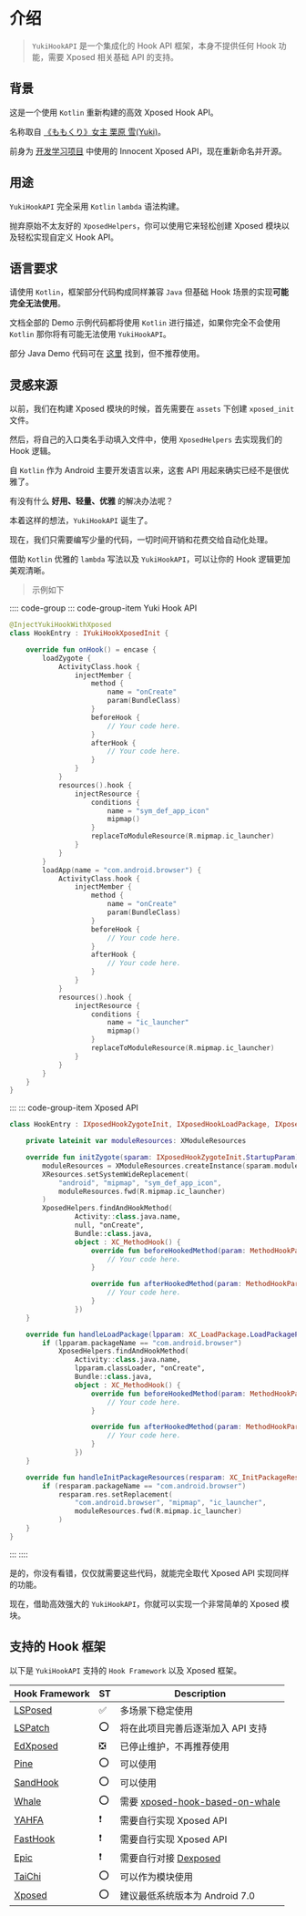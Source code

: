 # 介绍

> `YukiHookAPI` 是一个集成化的 Hook API 框架，本身不提供任何 Hook 功能，需要 Xposed 相关基础 API 的支持。

## 背景

这是一个使用 `Kotlin` 重新构建的高效 Xposed Hook API。

名称取自 [《ももくり》女主 栗原 雪(Yuki)](https://www.bilibili.com/bangumi/play/ss5016)。

前身为 [开发学习项目](https://github.com/fankes/TMore) 中使用的 Innocent Xposed API，现在重新命名并开源。

## 用途

`YukiHookAPI` 完全采用 `Kotlin` `lambda` 语法构建。

抛弃原始不太友好的 `XposedHelpers`，你可以使用它来轻松创建 Xposed 模块以及轻松实现自定义 Hook API。

## 语言要求

请使用 `Kotlin`，框架部分代码构成同样兼容 `Java` 但基础 Hook 场景的实现**可能完全无法使用**。

文档全部的 Demo 示例代码都将使用 `Kotlin` 进行描述，如果你完全不会使用 `Kotlin` 那你将有可能无法使用 `YukiHookAPI`。

部分 Java Demo 代码可在 [这里](https://github.com/fankes/YukiHookAPI/tree/master/demo-module/src/main/java/com/highcapable/yukihookapi/demo_module/hook/java) 找到，但不推荐使用。

## 灵感来源

以前，我们在构建 Xposed 模块的时候，首先需要在 `assets` 下创建 `xposed_init` 文件。

然后，将自己的入口类名手动填入文件中，使用 `XposedHelpers` 去实现我们的 Hook 逻辑。

自 `Kotlin` 作为 Android 主要开发语言以来，这套 API 用起来确实已经不是很优雅了。

有没有什么 **好用、轻量、优雅** 的解决办法呢？

本着这样的想法，`YukiHookAPI` 诞生了。

现在，我们只需要编写少量的代码，一切时间开销和花费交给自动化处理。

借助 `Kotlin` 优雅的 `lambda` 写法以及 `YukiHookAPI`，可以让你的 Hook 逻辑更加美观清晰。

> 示例如下

:::: code-group
::: code-group-item Yuki Hook API

```kotlin
@InjectYukiHookWithXposed
class HookEntry : IYukiHookXposedInit {

    override fun onHook() = encase {
        loadZygote {
            ActivityClass.hook {
                injectMember {
                    method {
                        name = "onCreate"
                        param(BundleClass)
                    }
                    beforeHook {
                        // Your code here.
                    }
                    afterHook {
                        // Your code here.
                    }
                }
            }
            resources().hook {
                injectResource {
                    conditions {
                        name = "sym_def_app_icon"
                        mipmap()
                    }
                    replaceToModuleResource(R.mipmap.ic_launcher)
                }
            }
        }
        loadApp(name = "com.android.browser") {
            ActivityClass.hook {
                injectMember {
                    method {
                        name = "onCreate"
                        param(BundleClass)
                    }
                    beforeHook {
                        // Your code here.
                    }
                    afterHook {
                        // Your code here.
                    }
                }
            }
            resources().hook {
                injectResource {
                    conditions {
                        name = "ic_launcher"
                        mipmap()
                    }
                    replaceToModuleResource(R.mipmap.ic_launcher)
                }
            }
        }
    }
}
```

:::
::: code-group-item Xposed API

```kotlin
class HookEntry : IXposedHookZygoteInit, IXposedHookLoadPackage, IXposedHookInitPackageResources {

    private lateinit var moduleResources: XModuleResources

    override fun initZygote(sparam: IXposedHookZygoteInit.StartupParam) {
        moduleResources = XModuleResources.createInstance(sparam.modulePath, null)
        XResources.setSystemWideReplacement(
            "android", "mipmap", "sym_def_app_icon",
            moduleResources.fwd(R.mipmap.ic_launcher)
        )
        XposedHelpers.findAndHookMethod(
                Activity::class.java.name,
                null, "onCreate",
                Bundle::class.java,
                object : XC_MethodHook() {
                    override fun beforeHookedMethod(param: MethodHookParam?) {
                        // Your code here.
                    }

                    override fun afterHookedMethod(param: MethodHookParam?) {
                        // Your code here.
                    }
                })
    }

    override fun handleLoadPackage(lpparam: XC_LoadPackage.LoadPackageParam) {
        if (lpparam.packageName == "com.android.browser")
            XposedHelpers.findAndHookMethod(
                Activity::class.java.name,
                lpparam.classLoader, "onCreate",
                Bundle::class.java,
                object : XC_MethodHook() {
                    override fun beforeHookedMethod(param: MethodHookParam?) {
                        // Your code here.
                    }

                    override fun afterHookedMethod(param: MethodHookParam?) {
                        // Your code here.
                    }
                })
    }

    override fun handleInitPackageResources(resparam: XC_InitPackageResources.InitPackageResourcesParam) {
        if (resparam.packageName == "com.android.browser")
            resparam.res.setReplacement(
                "com.android.browser", "mipmap", "ic_launcher",
                moduleResources.fwd(R.mipmap.ic_launcher)
            )
    }
}
```

:::
::::

是的，你没有看错，仅仅就需要这些代码，就能完全取代 Xposed API 实现同样的功能。

现在，借助高效强大的 `YukiHookAPI`，你就可以实现一个非常简单的 Xposed 模块。

## 支持的 Hook 框架

以下是 `YukiHookAPI` 支持的 `Hook Framework` 以及 Xposed 框架。

| Hook Framework                                            | ST  | Description                                                                               |
| --------------------------------------------------------- | --- | ----------------------------------------------------------------------------------------- |
| [LSPosed](https://github.com/LSPosed/LSPosed)             | ✅   | 多场景下稳定使用                                                                          |
| [LSPatch](https://github.com/LSPosed/LSPatch)             | ⭕   | 将在此项目完善后逐渐加入 API 支持                                                         |
| [EdXposed](https://github.com/ElderDrivers/EdXposed)      | ❎   | 已停止维护，不再推荐使用                                                                  |
| [Pine](https://github.com/canyie/pine)                    | ⭕   | 可以使用                                                                                  |
| [SandHook](https://github.com/asLody/SandHook)            | ⭕   | 可以使用                                                                                  |
| [Whale](https://github.com/asLody/whale)                  | ⭕   | 需要 [xposed-hook-based-on-whale](https://github.com/WindySha/xposed-hook-based-on-whale) |
| [YAHFA](https://github.com/PAGalaxyLab/YAHFA)             | ❗   | 需要自行实现 Xposed API                                                                   |
| [FastHook](https://github.com/turing-technician/FastHook) | ❗   | 需要自行实现 Xposed API                                                                   |
| [Epic](https://github.com/tiann/epic)                     | ❗   | 需要自行对接 [Dexposed](https://github.com/alibaba/dexposed)                              |
| [TaiChi](https://github.com/taichi-framework/TaiChi)      | ⭕   | 可以作为模块使用                                                                          |
| [Xposed](https://github.com/rovo89/Xposed)                | ⭕   | 建议最低系统版本为 Android 7.0                                                            |